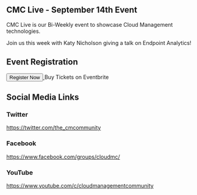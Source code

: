 ## CMC Live - September 14th Event

CMC Live is our Bi-Weekly event to showcase Cloud Management technologies.

Join us this week with Katy Nicholson giving a talk on Endpoint Analytics!

## Event Registration

<!-- Noscript content for added SEO -->
<noscript><a href="https://www.eventbrite.com/e/cloud-management-community-live-event-september-28th-registration-167235522951" rel="noopener noreferrer" target="_blank"></noscript>
<!-- You can customize this button any way you like -->
<button id="eventbrite-widget-modal-trigger-167235522951" type="button">Register Now</button>
<noscript></a>Buy Tickets on Eventbrite</noscript>

<script src="https://www.eventbrite.com/static/widgets/eb_widgets.js"></script>

<script type="text/javascript">
    var exampleCallback = function() {
        console.log('Order complete!');
    };

    window.EBWidgets.createWidget({
        widgetType: 'checkout',
        eventId: '167235522951',
        modal: true,
        modalTriggerElementId: 'eventbrite-widget-modal-trigger-167235522951',
        onOrderComplete: exampleCallback
    });
</script>


## Social Media Links

### Twitter
https://twitter.com/the_cmcommunity

### Facebook
https://www.facebook.com/groups/cloudmc/

### YouTube
https://www.youtube.com/c/cloudmanagementcommunity

